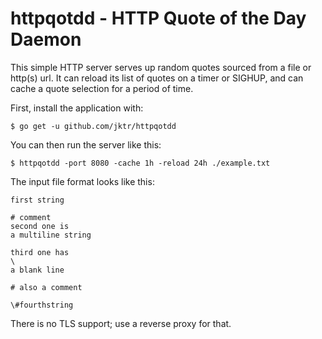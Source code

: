# httpqotdd - HTTP Quote of the Day Daemon

This simple HTTP server serves up random quotes sourced
from a file or http(s) url. It can reload its list of
quotes on a timer or SIGHUP, and can cache a quote
selection for a period of time.

First, install the application with:
```
$ go get -u github.com/jktr/httpqotdd
```

You can then run the server like this:
```
$ httpqotdd -port 8080 -cache 1h -reload 24h ./example.txt
```

The input file format looks like this:
```
first string

# comment
second one is
a multiline string

third one has
\
a blank line

# also a comment

\#fourthstring
```

There is no TLS support; use a reverse proxy for that.
